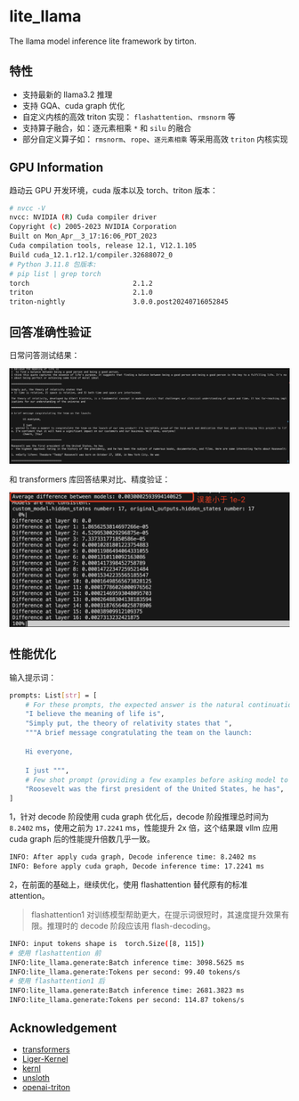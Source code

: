 # lite_llama

The llama model inference lite framework by tirton.

## 特性

- 支持最新的 llama3.2 推理
- 支持 GQA、cuda graph 优化
- 自定义内核的高效 triton 实现： `flashattention`、`rmsnorm` 等
- 支持算子融合，如：逐元素相乘 `*` 和 `silu` 的融合
- 部分自定义算子如： `rmsnorm`、`rope`、`逐元素相乘` 等采用高效 `triton` 内核实现

## GPU Information

趋动云 GPU 开发环境，cuda 版本以及 torch、triton 版本：

```bash
# nvcc -V
nvcc: NVIDIA (R) Cuda compiler driver
Copyright (c) 2005-2023 NVIDIA Corporation
Built on Mon_Apr__3_17:16:06_PDT_2023
Cuda compilation tools, release 12.1, V12.1.105
Build cuda_12.1.r12.1/compiler.32688072_0
# Python 3.11.8 包版本:
# pip list | grep torch
torch                          2.1.2
triton                         2.1.0
triton-nightly                 3.0.0.post20240716052845
```

## 回答准确性验证

日常问答测试结果：

![日常问答测试结果](./images/anwser.png)

和 transformers 库回答结果对比、精度验证：

![和 transformers 库回答结果对比及精度验证](./images/acc_test.jpg)

## 性能优化

输入提示词：

```bash
prompts: List[str] = [
    # For these prompts, the expected answer is the natural continuation of the prompt
    "I believe the meaning of life is",
    "Simply put, the theory of relativity states that ",
    """A brief message congratulating the team on the launch:

    Hi everyone,
    
    I just """,
    # Few shot prompt (providing a few examples before asking model to complete more);
    "Roosevelt was the first president of the United States, he has",
]
```

1，针对 decode 阶段使用 cuda graph 优化后，decode 阶段推理总时间为 `8.2402` ms，使用之前为 `17.2241` ms，性能提升 2x 倍，这个结果跟 vllm 应用 cuda graph 后的性能提升倍数几乎一致。

```bash
INFO: After apply cuda graph, Decode inference time: 8.2402 ms
INFO: Before apply cuda graph, Decode inference time: 17.2241 ms
```

2，在前面的基础上，继续优化，使用 flashattention 替代原有的标准 attention。

> flashattention1 对训练模型帮助更大，在提示词很短时，其速度提升效果有限。推理时的 decode 阶段应该用 flash-decoding。

```bash
INFO: input tokens shape is  torch.Size([8, 115])
# 使用 flashattention 前
INFO:lite_llama.generate:Batch inference time: 3098.5625 ms
INFO:lite_llama.generate:Tokens per second: 99.40 tokens/s
# 使用 flashattention1 后
INFO:lite_llama.generate:Batch inference time: 2681.3823 ms
INFO:lite_llama.generate:Tokens per second: 114.87 tokens/s
```

## Acknowledgement

- [transformers](https://github.com/huggingface/transformers)
- [Liger-Kernel](https://github.com/linkedin/Liger-Kernel/tree/main)
- [kernl](https://github.com/ELS-RD/kernl/tree/main)
- [unsloth](https://github.com/unslothai/unsloth/tree/main)
- [openai-triton](https://triton-lang.org/main/getting-started/tutorials/)